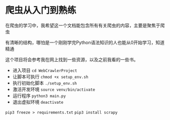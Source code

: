 # 爬虫从入门到熟练

在爬虫的学习中，我希望这一个文档能包含所有有关爬虫的内容，主要是聚焦于爬虫

有清晰的结构，哪怕是一个刚刚学完Python语法知识的人也能从0开始学习，知道精通

这个项目将会参考我在网上找到一些资源，以及之前我看的一些书。

- 进入项目
`cd WebCrawlerProject`
- 让脚本可执行 `chmod +x setup_env.sh`
- 执行初始化脚本 `./setup_env.sh` 
- 激活开发环境 `source venv/bin/activate`
- 运行程序 `python3 main.py`
- 退出虚拟环境 `deactivate`


`pip3 freeze > requirements.txt`
`pip3 install scrapy`